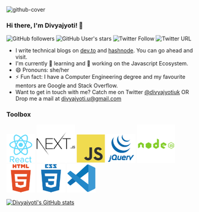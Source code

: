 <img width="1056" alt="github-cover" src="https://dev-to-uploads.s3.amazonaws.com/i/j1jx5z7byq48c924n36w.png">


### Hi there, I'm Divyajyoti! 👋

![GitHub followers](https://img.shields.io/github/followers/divyajyotiuk?style=social)
![GitHub User's stars](https://img.shields.io/github/stars/divyajyotiuk?style=social)
![Twitter Follow](https://img.shields.io/twitter/follow/divyajyotiuk?style=social)
![Twitter URL](https://img.shields.io/twitter/url?label=Twitter&style=social&url=https%3A%2F%2Ftwitter.com%2Fdivyajyotiuk)

- I write technical blogs on [dev.to](https://dev.to/divyajyotiuk) and [hashnode](https://divyajyotiuk.hashnode.dev/). You can go ahead and visit.
- I'm currently 🌱 learning and 🔭 working on the Javascript Ecosystem.
- 😄 Pronouns: she/her
- ⚡ Fun fact: I have a Computer Engineering degree and my favourite mentors are Google and Stack Overflow.
- Want to get in touch with me? Catch me on Twitter [@divyajyotiuk](https://twitter.com/divyajyotiuk) OR Drop me a mail at divyajyoti.u@gmail.com

### Toolbox

<img src="https://github.com/devicons/devicon/blob/master/icons/react/react-original-wordmark.svg" alt="Reactjs Logo" width="75" height="75" />      <img src="https://github.com/devicons/devicon/blob/master/icons/nextjs/nextjs-original-wordmark.svg" alt="Nextjs Logo"  width="100" height="100" />      <img src="https://github.com/devicons/devicon/blob/master/icons/javascript/javascript-original.svg" alt="Javascript Logo"  width="75" height="75" />      <img src="https://github.com/devicons/devicon/blob/master/icons/jquery/jquery-plain-wordmark.svg" alt="Jquery Logo"  width="75" height="75" />      <img src="https://github.com/devicons/devicon/blob/master/icons/nodejs/nodejs-plain-wordmark.svg" alt="Nodejs Logo"  width="100" height="100" />      <img src="https://github.com/devicons/devicon/blob/master/icons/html5/html5-plain-wordmark.svg" alt="HTML Logo"  width="75" height="75" />      <img src="https://github.com/devicons/devicon/blob/master/icons/css3/css3-plain-wordmark.svg" alt="CSS Logo"  width="75" height="75" />      <img src="https://github.com/devicons/devicon/blob/master/icons/vscode/vscode-original.svg" alt="VSCode Logo"  width="75" height="75" /> 

[![Divyajyoti's GitHub stats](https://github-readme-stats.vercel.app/api?username=divyajyotiuk&show_icons=true&include_all_commits=true)](https://github.com/anuraghazra/github-readme-stats)

<!--
**divyajyotiuk/divyajyotiuk** is a ✨ _special_ ✨ repository because its `README.md` (this file) appears on your GitHub profile.

Here are some ideas to get you started:

- 🔭 I’m currently working on ...
- 🌱 I’m currently learning ...
- 👯 I’m looking to collaborate on ...
- 🤔 I’m looking for help with ...
- 💬 Ask me about ...
- 📫 How to reach me: ...
- 😄 Pronouns: ...
- ⚡ Fun fact: ...
-->
